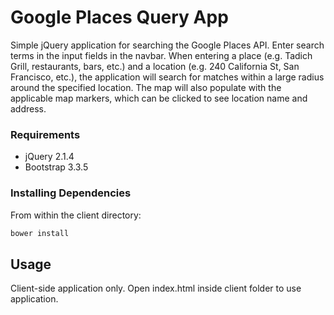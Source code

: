 # Google Places Query App

Simple jQuery application for searching the Google Places API.  Enter search terms in the input fields in the navbar.  When entering a place (e.g. Tadich Grill, restaurants, bars, etc.) and a location (e.g. 240 California St, San Francisco, etc.), the application will search for matches within a large radius around the specified location.  The map will also populate with the applicable map markers, which can be clicked to see location name and address.

### Requirements

- jQuery 2.1.4
- Bootstrap 3.3.5

### Installing Dependencies

From within the client directory:

```sh
bower install
```
## Usage

Client-side application only. Open index.html inside client folder to use application.
